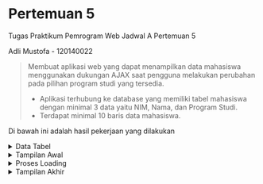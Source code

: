 # Pertemuan 5
Tugas Praktikum Pemrogram Web Jadwal A Pertemuan 5

Adli Mustofa - 120140022

> Membuat aplikasi web yang dapat menampilkan data mahasiswa menggunakan dukungan AJAX saat pengguna melakukan perubahan pada pilihan program studi yang tersedia.
> - Aplikasi terhubung ke database yang memiliki tabel mahasiswa dengan minimal 3 data yaitu NIM, Nama, dan Program Studi.
> - Terdapat minimal 10 baris data mahasiswa.

Di bawah ini adalah hasil pekerjaan yang dilakukan

<details>
<summary> Data Tabel </summary>

Data yang saya buat berjumlah 10 data mahasiswa

![Data Mahasiswa](src/data-table.png)
</details>

<details>
<summary> Tampilan Awal </summary>

Data yang ditampilkan masih kosong karena belum memilih *opsi* program studi yang ada

![Output1](src/output-1.png)
</details>

<details>
<summary> Proses Loading </summary>

Tampilan ini saya buat agar penggantian data yang dipilih dapat terlihat dengan jelas

![Output2](src/output-2.png)
</details>

<details>
<summary> Tampilan Akhir </summary>

Data yang ditampilkan sesuai dengan opsi yang dipilih

![Output3](src/output-3.png)
</details>
